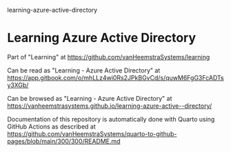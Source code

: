 learning-azure-active-directory
# Learning Azure Active Directory

Part of "Learning" at https://github.com/vanHeemstraSystems/learning

Can be read as "Learning - Azure Active Directory" at https://app.gitbook.com/o/mhLLz4wi0Rs2JPkBGvCd/s/quwM6FgG3FcADTsy3XGb/

Can be browsed as "Learning - Azure Active Directory" at https://vanheemstrasystems.github.io/learning-azure-active--directory/

Documentation of this repository is automatically done with Quarto using GitHub Actions as described at https://github.com/vanHeemstraSystems/quarto-to-github-pages/blob/main/300/300/README.md
